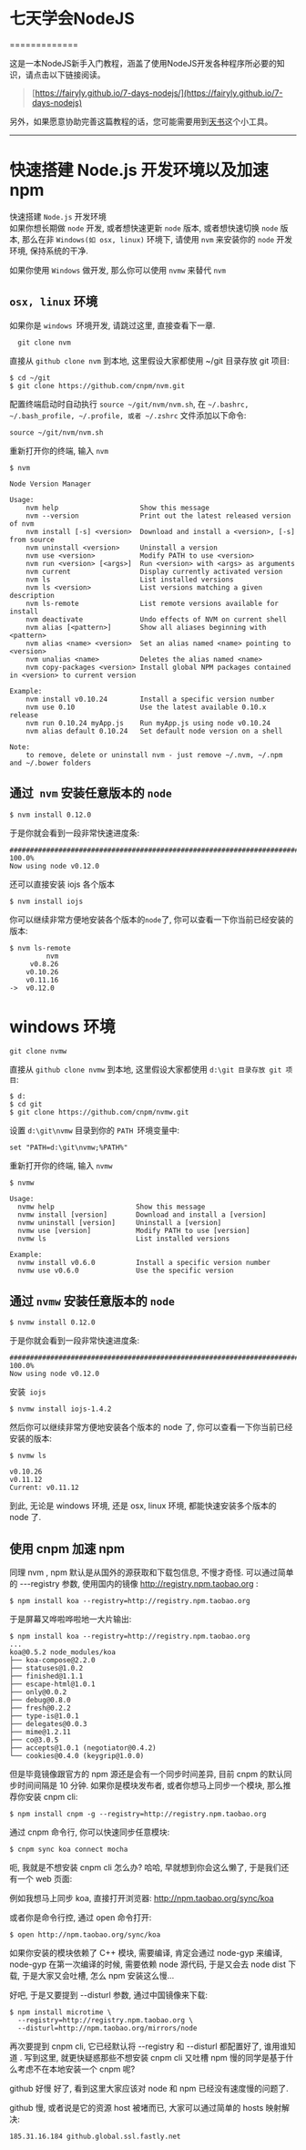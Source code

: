 # 七天学会NodeJS
=============

这是一本NodeJS新手入门教程，涵盖了使用NodeJS开发各种程序所必要的知识，请点击以下链接阅读。

>	[https://fairyly.github.io/7-days-nodejs/](https://fairyly.github.io/7-days-nodejs)

另外，如果愿意协助完善这篇教程的话，您可能需要用到[天书](https://github.com/nqdeng/tianshu)这个小工具。

***
# 快速搭建 Node.js 开发环境以及加速 npm

快速搭建 `Node.js` 开发环境  
如果你想长期做 `node` 开发, 或者想快速更新 `node` 版本, 或者想快速切换 `node` 版本, 那么在非 `Windows(如 osx, linux)` 环境下, 请使用 `nvm` 来安装你的 `node` 开发环境, 保持系统的干净.  

如果你使用 `Windows` 做开发, 那么你可以使用 `nvmw` 来替代 `nvm`

## `osx, linux` 环境
如果你是 `windows `环境开发, 请跳过这里, 直接查看下一章.
```
  git clone nvm
```
直接从 `github clone nvm` 到本地, 这里假设大家都使用 ~/git 目录存放 git 项目:
```
$ cd ~/git
$ git clone https://github.com/cnpm/nvm.git
```
配置终端启动时自动执行 `source ~/git/nvm/nvm.sh`, 在 `~/.bashrc, ~/.bash_profile, ~/.profile, 或者 ~/.zshrc` 文件添加以下命令:
```
source ~/git/nvm/nvm.sh
```
重新打开你的终端, 输入 `nvm`
```
$ nvm

Node Version Manager

Usage:
    nvm help                    Show this message
    nvm --version               Print out the latest released version of nvm
    nvm install [-s] <version>  Download and install a <version>, [-s] from source
    nvm uninstall <version>     Uninstall a version
    nvm use <version>           Modify PATH to use <version>
    nvm run <version> [<args>]  Run <version> with <args> as arguments
    nvm current                 Display currently activated version
    nvm ls                      List installed versions
    nvm ls <version>            List versions matching a given description
    nvm ls-remote               List remote versions available for install
    nvm deactivate              Undo effects of NVM on current shell
    nvm alias [<pattern>]       Show all aliases beginning with <pattern>
    nvm alias <name> <version>  Set an alias named <name> pointing to <version>
    nvm unalias <name>          Deletes the alias named <name>
    nvm copy-packages <version> Install global NPM packages contained in <version> to current version

Example:
    nvm install v0.10.24        Install a specific version number
    nvm use 0.10                Use the latest available 0.10.x release
    nvm run 0.10.24 myApp.js    Run myApp.js using node v0.10.24
    nvm alias default 0.10.24   Set default node version on a shell

Note:
    to remove, delete or uninstall nvm - just remove ~/.nvm, ~/.npm and ~/.bower folders
```
## 通过` nvm` 安装任意版本的 `node`
```
$ nvm install 0.12.0
```
于是你就会看到一段非常快速进度条:
```
######################################################################## 100.0%
Now using node v0.12.0
```
还可以直接安装 iojs 各个版本
```
$ nvm install iojs
```
你可以继续非常方便地安装各个版本的` node `了, 你可以查看一下你当前已经安装的版本:
```
$ nvm ls-remote
         nvm
     v0.8.26
    v0.10.26
    v0.11.16
->  v0.12.0
```
# windows 环境
```
git clone nvmw
```
直接从 `github clone nvmw` 到本地, 这里假设大家都使用 `d:\git 目录存放 git 项目`:
```
$ d:
$ cd git
$ git clone https://github.com/cnpm/nvmw.git
```
设置 `d:\git\nvmw` 目录到你的 `PATH `环境变量中:
```
set "PATH=d:\git\nvmw;%PATH%"
```
重新打开你的终端, 输入 `nvmw`
```
$ nvmw

Usage:
  nvmw help                    Show this message
  nvmw install [version]       Download and install a [version]
  nvmw uninstall [version]     Uninstall a [version]
  nvmw use [version]           Modify PATH to use [version]
  nvmw ls                      List installed versions

Example:
  nvmw install v0.6.0          Install a specific version number
  nvmw use v0.6.0              Use the specific version
```
## 通过 `nvmw` 安装任意版本的 `node`
```
$ nvmw install 0.12.0
```
于是你就会看到一段非常快速进度条:
```
######################################################################## 100.0%
Now using node v0.12.0
```
安装` iojs`
```
$ nvmw install iojs-1.4.2
```
然后你可以继续非常方便地安装各个版本的 node 了, 你可以查看一下你当前已经安装的版本:
```
$ nvmw ls

v0.10.26
v0.11.12
Current: v0.11.12
```
到此, 无论是 windows 环境, 还是 osx, linux 环境, 都能快速安装多个版本的 node 了.

## 使用 cnpm 加速 npm
同理 nvm , npm 默认是从国外的源获取和下载包信息, 不慢才奇怪. 可以通过简单的 ---registry 参数, 使用国内的镜像 http://registry.npm.taobao.org :
```
$ npm install koa --registry=http://registry.npm.taobao.org
```
于是屏幕又哗啦哗啦地一大片输出:
```
$ npm install koa --registry=http://registry.npm.taobao.org
...
koa@0.5.2 node_modules/koa
├── koa-compose@2.2.0
├── statuses@1.0.2
├── finished@1.1.1
├── escape-html@1.0.1
├── only@0.0.2
├── debug@0.8.0
├── fresh@0.2.2
├── type-is@1.0.1
├── delegates@0.0.3
├── mime@1.2.11
├── co@3.0.5
├── accepts@1.0.1 (negotiator@0.4.2)
└── cookies@0.4.0 (keygrip@1.0.0)
```
但是毕竟镜像跟官方的 npm 源还是会有一个同步时间差异, 目前 cnpm 的默认同步时间间隔是 10 分钟. 如果你是模块发布者, 或者你想马上同步一个模块, 那么推荐你安装 cnpm cli:
```
$ npm install cnpm -g --registry=http://registry.npm.taobao.org
```
通过 cnpm 命令行, 你可以快速同步任意模块:
```
$ cnpm sync koa connect mocha
```
呃, 我就是不想安装 cnpm cli 怎么办? 哈哈, 早就想到你会这么懒了, 于是我们还有一个 web 页面:

例如我想马上同步 koa, 直接打开浏览器: http://npm.taobao.org/sync/koa

或者你是命令行控, 通过 open 命令打开:
```
$ open http://npm.taobao.org/sync/koa
```
如果你安装的模块依赖了 C++ 模块, 需要编译, 肯定会通过 node-gyp 来编译, node-gyp 在第一次编译的时候, 需要依赖 node 源代码, 于是又会去 node dist 下载, 于是大家又会吐槽, 怎么 npm 安装这么慢...

好吧, 于是又要提到 --disturl 参数, 通过中国镜像来下载:
```
$ npm install microtime \
  --registry=http://registry.npm.taobao.org \
  --disturl=http://npm.taobao.org/mirrors/node
```
再次要提到 cnpm cli, 它已经默认将 --registry 和 --disturl 都配置好了, 谁用谁知道 . 写到这里, 就更快疑惑那些不想安装 cnpm cli 又吐槽 npm 慢的同学是基于什么考虑不在本地安装一个 cnpm 呢?

github 好慢
好了, 看到这里大家应该对 node 和 npm 已经没有速度慢的问题了.

github 慢, 或者说是它的资源 host 被堵而已, 大家可以通过简单的 hosts 映射解决:
```
185.31.16.184 github.global.ssl.fastly.net
```
